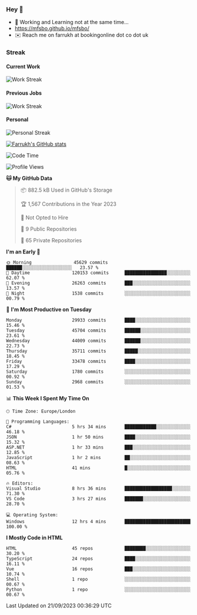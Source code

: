 ### Hey 👋

- 🏃 Working and Learning not at the same time...
- https://mfsbo.github.io/mfsbo/
- ✉️ Reach me on farrukh at bookingonline dot co dot uk

### Streak
#### Current Work
![Work Streak](https://streak-stats.demolab.com/?user=mfsbo)
#### Previous Jobs
![Work Streak](https://streak-stats.demolab.com/?user=farrukhcw)
#### Personal
![Personal Streak](https://streak-stats.demolab.com/?user=farrukhsubhani)

[![Farrukh's GitHub stats](https://github-readme-stats.vercel.app/api?username=mfsbo&hide=stars&count_private=true)](https://github.com/mfsbo/)

<!--START_SECTION:waka-->
![Code Time](http://img.shields.io/badge/Code%20Time-445%20hrs%205%20mins-blue)

![Profile Views](http://img.shields.io/badge/Profile%20Views-19-blue)

**🐱 My GitHub Data** 

> 📦 882.5 kB Used in GitHub's Storage 
 > 
> 🏆 1,567 Contributions in the Year 2023
 > 
> 🚫 Not Opted to Hire
 > 
> 📜 9 Public Repositories 
 > 
> 🔑 65 Private Repositories 
 > 
**I'm an Early 🐤** 

```text
🌞 Morning                45629 commits       ██████░░░░░░░░░░░░░░░░░░░   23.57 % 
🌆 Daytime                120153 commits      ████████████████░░░░░░░░░   62.07 % 
🌃 Evening                26263 commits       ███░░░░░░░░░░░░░░░░░░░░░░   13.57 % 
🌙 Night                  1538 commits        ░░░░░░░░░░░░░░░░░░░░░░░░░   00.79 % 
```
📅 **I'm Most Productive on Tuesday** 

```text
Monday                   29933 commits       ████░░░░░░░░░░░░░░░░░░░░░   15.46 % 
Tuesday                  45704 commits       ██████░░░░░░░░░░░░░░░░░░░   23.61 % 
Wednesday                44009 commits       ██████░░░░░░░░░░░░░░░░░░░   22.73 % 
Thursday                 35711 commits       █████░░░░░░░░░░░░░░░░░░░░   18.45 % 
Friday                   33478 commits       ████░░░░░░░░░░░░░░░░░░░░░   17.29 % 
Saturday                 1780 commits        ░░░░░░░░░░░░░░░░░░░░░░░░░   00.92 % 
Sunday                   2968 commits        ░░░░░░░░░░░░░░░░░░░░░░░░░   01.53 % 
```


📊 **This Week I Spent My Time On** 

```text
🕑︎ Time Zone: Europe/London

💬 Programming Languages: 
C#                       5 hrs 34 mins       ████████████░░░░░░░░░░░░░   46.18 % 
JSON                     1 hr 50 mins        ████░░░░░░░░░░░░░░░░░░░░░   15.32 % 
ASP.NET                  1 hr 33 mins        ███░░░░░░░░░░░░░░░░░░░░░░   12.85 % 
JavaScript               1 hr 2 mins         ██░░░░░░░░░░░░░░░░░░░░░░░   08.63 % 
HTML                     41 mins             █░░░░░░░░░░░░░░░░░░░░░░░░   05.76 % 

🔥 Editors: 
Visual Studio            8 hrs 36 mins       ██████████████████░░░░░░░   71.30 % 
VS Code                  3 hrs 27 mins       ███████░░░░░░░░░░░░░░░░░░   28.70 % 

💻 Operating System: 
Windows                  12 hrs 4 mins       █████████████████████████   100.00 % 
```

**I Mostly Code in HTML** 

```text
HTML                     45 repos            ████████░░░░░░░░░░░░░░░░░   30.20 % 
TypeScript               24 repos            ████░░░░░░░░░░░░░░░░░░░░░   16.11 % 
Vue                      16 repos            ███░░░░░░░░░░░░░░░░░░░░░░   10.74 % 
Shell                    1 repo              ░░░░░░░░░░░░░░░░░░░░░░░░░   00.67 % 
Python                   1 repo              ░░░░░░░░░░░░░░░░░░░░░░░░░   00.67 % 
```




 Last Updated on 21/09/2023 00:36:29 UTC
<!--END_SECTION:waka-->
<!--
**mfsbo/mfsbo** is a ✨ _special_ ✨ repository because its `README.md` (this file) appears on your GitHub profile.

Here are some ideas to get you started:

- 🔭 I’m currently working on ...
- 🌱 I’m currently learning ...
- 👯 I’m looking to collaborate on ...
- 🤔 I’m looking for help with ...
- 💬 Ask me about ...
- 📫 How to reach me: ...
- 😄 Pronouns: ...
- ⚡ Fun fact: ...
-->
